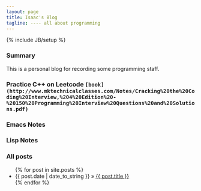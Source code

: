 ```yaml
---
layout: page
title: Isaac's Blog
tagline: ---- all about programming
---
```

{% include JB/setup %}

### Summary

This is a personal blog for recording some programming staff.

### Practice C++ on Leetcode `[book](http://www.mktechnicalclasses.com/Notes/Cracking%20the%20Coding%20Interview,%204%20Edition%20-%20150%20Programming%20Interview%20Questions%20and%20Solutions.pdf)`

### Emacs Notes

### Lisp Notes

### All posts

<ul class="posts">
  {% for post in site.posts %}
    <li><span>{{ post.date | date_to_string }}</span> &raquo; <a href="{{ BASE_PATH }}{{ post.url }}">{{ post.title }}</a></li>
  {% endfor %}
</ul>
